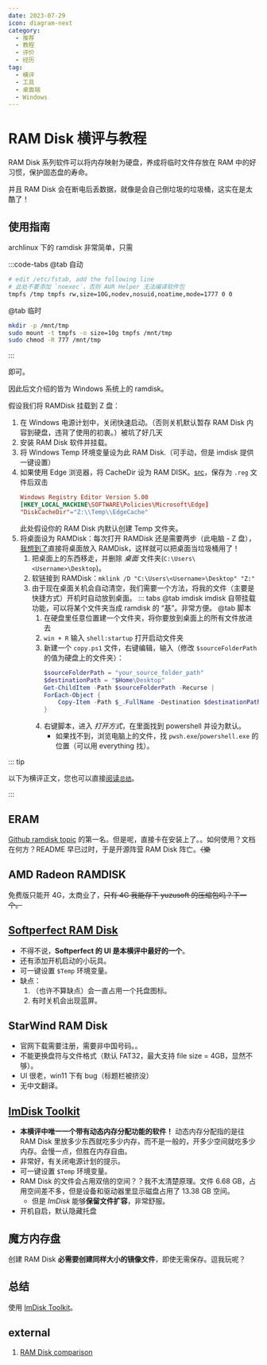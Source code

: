 ```yaml
---
date: 2023-07-29
icon: diagram-next
category:
  - 推荐
  - 教程
  - 评价
  - 经历
tag:
  - 横评
  - 工具
  - 桌面端
  - Windows
---
```


# RAM Disk 横评与教程

RAM Disk 系列软件可以将内存映射为硬盘，养成将临时文件存放在 RAM 中的好习惯，保护固态盘的寿命。

并且 RAM Disk 会在断电后丢数据，就像是会自己倒垃圾的垃圾桶，这实在是太酷了！

## 使用指南

archlinux 下的 ramdisk 非常简单，只需

:::code-tabs
@tab 自动

```sh
# edit /etc/fstab, add the following line
# 此处不要添加 `noexec`，否则 AUR Helper 无法编译软件包
tmpfs /tmp tmpfs rw,size=10G,nodev,nosuid,noatime,mode=1777 0 0
```

@tab 临时

```sh
mkdir -p /mnt/tmp
sudo mount -t tmpfs -o size=10g tmpfs /mnt/tmp
sudo chmod -R 777 /mnt/tmp
```

:::

即可。

因此后文介绍的皆为 Windows 系统上的 ramdisk。

假设我们将 RAMDisk 挂载到 Z 盘：

1. 在 Windows 电源计划中，关闭快速启动。（否则关机默认暂存 RAM Disk 内容到硬盘，违背了使用的初衷。）<span class="heimu" title="你知道的太多了">被坑了好几天</span>
2. 安装 RAM Disk 软件并挂载。
3. 将 Windows Temp 环境变量设为此 RAM Disk.（可手动，但是 imdisk 提供一键设置）
4. 如果使用 Edge 浏览器，将 CacheDir 设为 RAM DISK。[src](https://www.reddit.com/r/edge/comments/e8z1y3/comment/jfg8d3u/?utm_source=share&utm_medium=web2x&context=3)，保存为 `.reg` 文件后双击
   ```toml
   Windows Registry Editor Version 5.00
   [HKEY_LOCAL_MACHINE\SOFTWARE\Policies\Microsoft\Edge]
   "DiskCacheDir"="Z:\\Temp\\EdgeCache"
   ```
   此处假设你的 RAM Disk 内默认创建 Temp 文件夹。
5. 将桌面设为 RAMDisk：每次打开 RAMDisk 还是需要两步（此电脑 - Z 盘），[我想到了](https://t.me/withabsolutex/1688)直接将桌面放入 RAMDisk，这样就可以把桌面当垃圾桶用了！
   1. 把桌面上的东西移走，并删除 _桌面_ 文件夹(`C:\Users\<Username>\Desktop`)。
   2. 软链接到 RAMDisk：`mklink /D "C:\Users\<Username>\Desktop" "Z:"`
   3. 由于现在桌面关机会自动清空，我们需要一个方法，将我的文件（主要是快捷方式）开机时自动放到桌面。
      ::: tabs
      @tab imdisk
      imdisk 自带挂载功能，可以将某个文件夹当成 ramdisk 的 “基”。非常方便。
      @tab 脚本
      1. 在硬盘里任意位置建一个文件夹，将你要放到桌面上的所有文件放进去
      2. `win + R` 输入 `shell:startup` 打开启动文件夹
      3. 新建一个 `copy.ps1` 文件，右键编辑，输入（修改 `$sourceFolderPath` 的值为硬盘上的文件夹）：
         ```ps1
         $sourceFolderPath = "your_source_folder_path"
         $destinationPath = "$Home\Desktop"
         Get-ChildItem -Path $sourceFolderPath -Recurse |
         ForEach-Object {
             Copy-Item -Path $_.FullName -Destination $destinationPath
         }
         ```
      4. 右键脚本，进入 _打开方式_，在里面找到 powershell 并设为默认。
         - 如果找不到，浏览电脑上的文件，找 `pwsh.exe`/`powershell.exe` 的位置（可以用 everything 找）。

::: tip

以下为横评正文，您也可以直接[阅读`总结`](#总结)。

:::

## ERAM

[Github ramdisk topic](https://github.com/topics/ramdisk) 的第一名。但是呢，直接卡在安装上了。。如何使用？文档在何方？README 早已过时，于是开源阵营 RAM Disk 阵亡。~~（樂~~

## AMD Radeon RAMDISK

免费版只能开 4G，太商业了，~~只有 4G 我能存下 yuzusoft 的压缩包吗？下一个。~~

## [Softperfect RAM Disk](https://www.majorgeeks.com/files/details/softperfect_ram_disk.html)

- 不得不说，**Softperfect 的 UI 是本横评中最好的一个**。
- 还有添加开机启动的小玩具。
- 可一键设置 `$Temp` 环境变量。
- 缺点：
  1. （也许不算缺点）会一直占用一个托盘图标。
  2. 有时关机会出现蓝屏。

## StarWind RAM Disk

- 官网下载需要注册，需要非中国号码。。
- 不能更换盘符与文件格式（默认 FAT32，最大支持 file size = 4GB，显然不够）。
- UI 很老，win11 下有 bug（标题栏被挤没）
- 无中文翻译。

## [ImDisk Toolkit](https://sourceforge.net/projects/imdisk-toolkit/)

- **本横评中唯一一个带有动态内存分配功能的软件！** 动态内存分配指的是往 RAM Disk 里放多少东西就吃多少内存，而不是一般的，开多少空间就吃多少内存。会慢一点，但胜在内存自由。
- 非常好，有关闭电源计划的提示。
- 可一键设置 `$Temp` 环境变量。
- RAM Disk 的文件会占用双倍的空间？？我不太清楚原理。文件 6.68 GB，占用空间差不多，但是设备和驱动器里显示磁盘占用了 13.38 GB 空间。
  - 但是 _ImDisk_ 能够**保留文件扩容**，非常舒服。
- 开机自启，默认隐藏托盘

## 魔方内存盘

创建 RAM Disk **必需要创建同样大小的镜像文件**，即使无需保存。逗我玩呢？

## 总结

使用 [ImDisk Toolkit](#imdisk-toolkit)。

## external

1. [RAM Disk comparison](https://www.ghacks.net/2017/04/03/the-best-free-ramdisk-programs-for-windows/)
